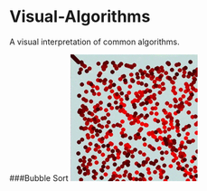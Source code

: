 # Visual-Algorithms
A visual interpretation of common algorithms.

###Bubble Sort
![Screenshot](bubble_sort.gif)

